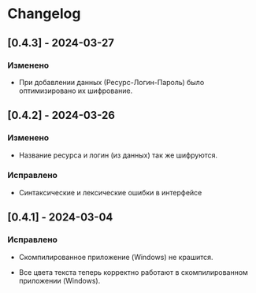 <!-- markdownlint-disable MD024 -->
# Changelog

## [0.4.3] - 2024-03-27

### Изменено

- При добавлении данных (Ресурс-Логин-Пароль) было оптимизировано их шифрование.

## [0.4.2] - 2024-03-26

### Изменено

- Название ресурса и логин (из данных) так же шифруются.

### Исправлено

- Синтаксические и лексические ошибки в интерфейсе

## [0.4.1] - 2024-03-04

### Исправлено

- Скомпилированное приложение (Windows) не крашится.

- Все цвета текста теперь корректно работают в скомпилированном приложении (Windows).

